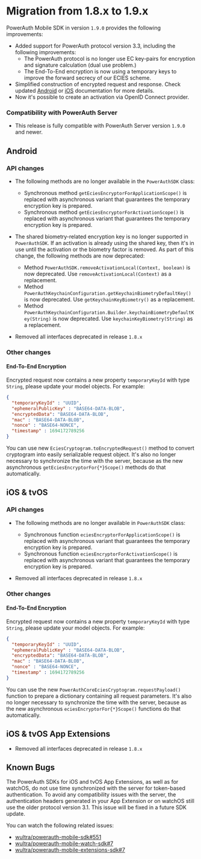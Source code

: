 # Migration from 1.8.x to 1.9.x

PowerAuth Mobile SDK in version `1.9.0` provides the following improvements:

- Added support for PowerAuth protocol version 3.3, including the following improvements:
  - The PowerAuth protocol is no longer use EC key-pairs for encryption and signature calculation (dual use problem.)
  - The End-To-End encryption is now using a temporary keys to improve the forward secrecy of our ECIES scheme.
- Simplified construction of encrypted request and response. Check updated [Android](PowerAuth-SDK-for-Android.md#end-to-end-encryption) or [iOS](PowerAuth-SDK-for-iOS.md#end-to-end-encryption) documentation for more details.
- Now it's possible to create an activation via OpenID Connect provider.

### Compatibility with PowerAuth Server

- This release is fully compatible with PowerAuth Server version `1.9.0` and newer.

## Android

### API changes

- The following methods are no longer available in the `PowerAuthSDK` class:
  - Synchronous method `getEciesEncryptorForApplicationScope()` is replaced with asynchronous variant that guarantees the temporary encryption key is prepared.
  - Synchronous method `getEciesEncryptorForActivationScope()` is replaced with asynchronous variant that guarantees the temporary encryption key is prepared.

- The shared biometry-related encryption key is no longer supported in `PowerAuthSDK`. If an activation is already using the shared key, then it's in use until the activation or the biometry factor is removed. As part of this change, the following methods are now deprecated:
  - Method `PowerAuthSDK.removeActivationLocal(Context, boolean)` is now deprecated. Use `removeActivationLocal(Context)` as a replacement.
  - Method `PowerAuthKeychainConfiguration.getKeychainBiometryDefaultKey()` is now deprecated. Use `getKeychainKeyBiometry()` as a replacement.
  - Method `PowerAuthKeychainConfiguration.Builder.keychainBiometryDefaultKey(String)` is now deprecated. Use `keychainKeyBiometry(String)` as a replacement.
  
- Removed all interfaces deprecated in release `1.8.x`

### Other changes

#### End-To-End Encryption

Encrypted request now contains a new property `temporaryKeyId` with type `String`, please update your model objects. For example:

```json
{
  "temporaryKeyId" : "UUID",
  "ephemeralPublicKey" : "BASE64-DATA-BLOB",
  "encryptedData": "BASE64-DATA-BLOB",
  "mac" : "BASE64-DATA-BLOB",
  "nonce" : "BASE64-NONCE",
  "timestamp" : 1694172789256
}
```

You can use new `EciesCryptogram.toEncryptedRequest()` method to convert cryptogram into easily serializable request object. It's also no longer necessary to synchronize the time with the server, because as the new asynchronous `getEciesEncryptorFor{*}Scope()` methods do that automatically.

## iOS & tvOS

### API changes

- The following methods are no longer available in `PowerAuthSDK` class:
  - Synchronous function `eciesEncryptorForApplicationScope()` is replaced with asynchronous variant that guarantees the temporary encryption key is prepared.
  - Synchronous function `eciesEncryptorForActivationScope()` is replaced with asynchronous variant that guarantees the temporary encryption key is prepared.

- Removed all interfaces deprecated in release `1.8.x`

### Other changes

#### End-To-End Encryption

Encrypted request now contains a new property `temporaryKeyId` with type `String`, please update your model objects. For example:

```json
{
  "temporaryKeyId" : "UUID",
  "ephemeralPublicKey" : "BASE64-DATA-BLOB",
  "encryptedData": "BASE64-DATA-BLOB",
  "mac" : "BASE64-DATA-BLOB",
  "nonce" : "BASE64-NONCE",
  "timestamp" : 1694172789256
}
```

You can use the new `PowerAuthCoreEciesCryptogram.requestPayload()` function to prepare a dictionary containing all request parameters. It's also no longer necessary to synchronize the time with the server, because as the new asynchronous `eciesEncryptorFor{*}Scope()` functions do that automatically.

## iOS & tvOS App Extensions

- Removed all interfaces deprecated in release `1.8.x`

## Known Bugs

The PowerAuth SDKs for iOS and tvOS App Extensions, as well as for watchOS, do not use time synchronized with the server for token-based authentication. To avoid any compatibility issues with the server, the authentication headers generated in your App Extension or on watchOS still use the older protocol version 3.1. This issue will be fixed in a future SDK update.

You can watch the following related issues:

- [wultra/powerauth-mobile-sdk#551](https://github.com/wultra/powerauth-mobile-sdk/issues/551)
- [wultra/powerauth-mobile-watch-sdk#7](https://github.com/wultra/powerauth-mobile-watch-sdk/issues/7)
- [wultra/powerauth-mobile-extensions-sdk#7](https://github.com/wultra/powerauth-mobile-extensions-sdk/issues/7)